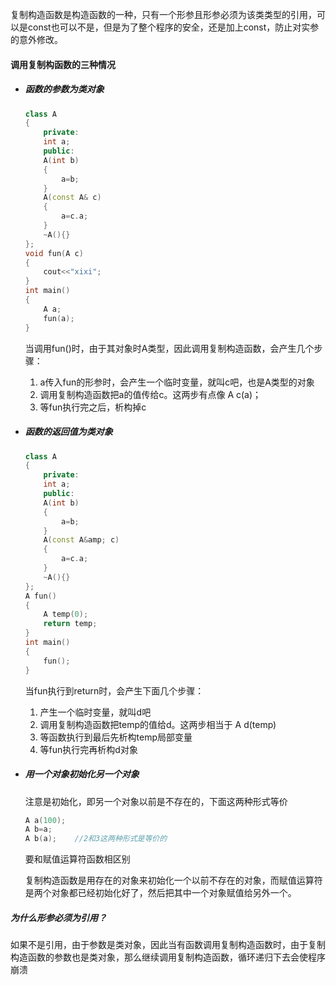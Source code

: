 复制构造函数是构造函数的一种，只有一个形参且形参必须为该类类型的引用，可以是const也可以不是，但是为了整个程序的安全，还是加上const，防止对实参的意外修改。

#### **调用复制构函数的三种情况**

- ##### 函数的参数为类对象

  ```c++
  class A
  {
      private:
      int a;
      public:
      A(int b)
      {
          a=b;
      }
      A(const A& c)
      {
          a=c.a;
      }
      ~A(){}
  };
  void fun(A c)
  {
      cout<<"xixi";
  }
  int main()
  {
      A a;
      fun(a);
  }
  ```

  当调用fun()时，由于其对象时A类型，因此调用复制构造函数，会产生几个步骤：

  1. a传入fun的形参时，会产生一个临时变量，就叫c吧，也是A类型的对象
  2. 调用复制构造函数把a的值传给c。这两步有点像 A c(a)；
  3. 等fun执行完之后，析构掉c

- ##### 函数的返回值为类对象

  ```c++
  class A
  {
      private:
      int a;
      public:
      A(int b)
      {
          a=b;
      }
      A(const A&amp; c)
      {
          a=c.a;
      }
      ~A(){}
  };
  A fun()
  {
      A temp(0);
      return temp;
  } 
  int main()
  {
      fun();
  }
  ```
  
  当fun执行到return时，会产生下面几个步骤：
  
  1. 产生一个临时变量，就叫d吧
  2. 调用复制构造函数把temp的值给d。这两步相当于 A d(temp)
  3. 等函数执行到最后先析构temp局部变量
  4. 等fun执行完再析构d对象
  
- ##### 用一个对象初始化另一个对象

  注意是初始化，即另一个对象以前是不存在的，下面这两种形式等价

  ```c++
  A a(100);
  A b=a;
  A b(a);    //2和3这两种形式是等价的
  ```

  要和赋值运算符函数相区别

  复制构造函数是用存在的对象来初始化一个以前不存在的对象，而赋值运算符是两个对象都已经初始化好了，然后把其中一个对象赋值给另外一个。

##### 为什么形参必须为引用？

如果不是引用，由于参数是类对象，因此当有函数调用复制构造函数时，由于复制构造函数的参数也是类对象，那么继续调用复制构造函数，循环递归下去会使程序崩溃